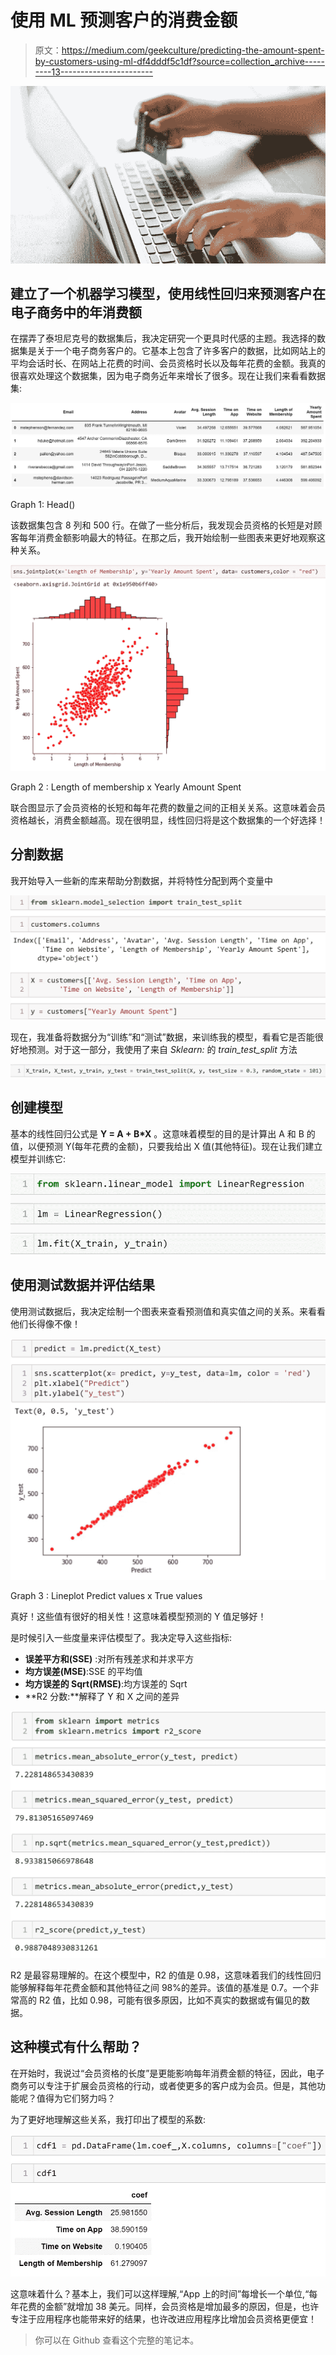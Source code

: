 # 使用 ML 预测客户的消费金额

> 原文：<https://medium.com/geekculture/predicting-the-amount-spent-by-customers-using-ml-df4dddf5c1df?source=collection_archive---------13----------------------->

![](img/40d1d97f92ebb9e9012ce5cbae9bd911.png)

## 建立了一个机器学习模型，使用线性回归来预测客户在电子商务中的年消费额

在摆弄了泰坦尼克号的数据集后，我决定研究一个更具时代感的主题。我选择的数据集是关于一个电子商务客户的。它基本上包含了许多客户的数据，比如网站上的平均会话时长、在网站上花费的时间、会员资格时长以及每年花费的金额。我真的很喜欢处理这个数据集，因为电子商务近年来增长了很多。现在让我们来看看数据集:

![](img/90083e71361ed68694e598fcbcefb392.png)

Graph 1: Head()

该数据集包含 8 列和 500 行。在做了一些分析后，我发现会员资格的长短是对顾客每年消费金额影响最大的特征。在那之后，我开始绘制一些图表来更好地观察这种关系。

![](img/ec87cb9d00216e330c45613cf2cf1abc.png)

Graph 2 : Length of membership x Yearly Amount Spent

联合图显示了会员资格的长短和每年花费的数量之间的正相关关系。这意味着会员资格越长，消费金额越高。现在很明显，线性回归将是这个数据集的一个好选择！

## 分割数据

我开始导入一些新的库来帮助分割数据，并将特性分配到两个变量中

![](img/1fc5bcd7ddc0702343734c4140ca00ad.png)

现在，我准备将数据分为“训练”和“测试”数据，来训练我的模型，看看它是否能很好地预测。对于这一部分，我使用了来自 *Sklearn:* 的 *train_test_split* 方法

![](img/7eb6bb45141884587edad6dde6062358.png)

## 创建模型

基本的线性回归公式是 **Y = A + B*X** 。这意味着模型的目的是计算出 A 和 B 的值，以便预测 Y(每年花费的金额)，只要我给出 X 值(其他特征)。现在让我们建立模型并训练它:

![](img/b510fbe4844a862a4f2ccd497460ebc4.png)

## **使用测试数据并评估结果**

使用测试数据后，我决定绘制一个图表来查看预测值和真实值之间的关系。来看看他们长得像不像！

![](img/c4545c402407907c172d28bab5051e4a.png)

Graph 3 : Lineplot Predict values x True values

真好！这些值有很好的相关性！这意味着模型预测的 Y 值足够好！

是时候引入一些度量来评估模型了。我决定导入这些指标:

*   **误差平方和(SSE)** :对所有残差求和并求平方
*   **均方误差(MSE)**:SSE 的平均值
*   **均方误差的 Sqrt(RMSE)**:均方误差的 Sqrt
*   **R2 分数:**解释了 Y 和 X 之间的差异

![](img/be9879de8bc5d6c2b63fe9e06c75af28.png)

R2 是最容易理解的。在这个模型中，R2 的值是 0.98，这意味着我们的线性回归能够解释每年花费金额和其他特征之间 98%的差异。该值的基准是 0.7。一个非常高的 R2 值，比如 0.98，可能有很多原因，比如不真实的数据或有偏见的数据。

## 这种模式有什么帮助？

在开始时，我说过“会员资格的长度”是更能影响每年消费金额的特征，因此，电子商务可以专注于扩展会员资格的行动，或者使更多的客户成为会员。但是，其他功能呢？值得为它们努力吗？

为了更好地理解这些关系，我打印出了模型的系数:

![](img/001677978874a1119c99683b125425a9.png)

这意味着什么？基本上，我们可以这样理解,“App 上的时间”每增长一个单位,“每年花费的金额”就增加 38 美元。同样，会员资格是增加最多的原因，但是，也许专注于应用程序也能带来好的结果，也许改进应用程序比增加会员资格更便宜！

> 你可以在 Github 查看这个完整的笔记本。